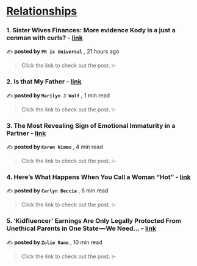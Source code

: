 
<h1><a href=https://medium.com/tag/relationships/recommended target="_blank" rel="noopener noreferrer">Relationships</a></h1>
<h3>1. Sister Wives Finances: More evidence Kody is a just a conman with curls? - <a href=https://medium.com/@PRisUniversal/sister-wives-finances-more-evidence-kody-is-a-just-a-conman-in-curls-c43af5587d5e?source=tag_recommended_feed---------0-84----------relationships----------ab033b1f_53b7_4773_a532_f7b07fc01fa2------- target="_blank" rel="noopener noreferrer">link</a></h3>

✍️ **posted by `PR is Universal`** <date> , 21 hours ago</date>

<blockquote>Click the link to check out the post. ⌲</blockquote>

<h3>2. Is that My Father - <a href=https://medium.com/the-howling-owl/is-that-my-father-44bb10743792?source=tag_recommended_feed---------1-107----------relationships----------ab033b1f_53b7_4773_a532_f7b07fc01fa2------- target="_blank" rel="noopener noreferrer">link</a></h3>

✍️ **posted by `Marilyn J Wolf`** <date> , 1 min read</date>

<blockquote>Click the link to check out the post. ⌲</blockquote>

<h3>3. The Most Revealing Sign of Emotional Immaturity in a Partner - <a href=https://medium.com/on-the-couch/the-most-revealing-sign-of-emotional-immaturity-in-a-partner-8db70142571a?source=tag_recommended_feed---------2-85----------relationships----------ab033b1f_53b7_4773_a532_f7b07fc01fa2------- target="_blank" rel="noopener noreferrer">link</a></h3>

✍️ **posted by `Karen Nimmo`** <date> , 4 min read</date>

<blockquote>Click the link to check out the post. ⌲</blockquote>

<h3>4. Here’s What Happens When You Call a Woman “Hot” - <a href=https://medium.com/sexography/heres-what-happens-when-you-call-a-woman-hot-1a6731fe9e48?source=tag_recommended_feed---------3-84----------relationships----------ab033b1f_53b7_4773_a532_f7b07fc01fa2------- target="_blank" rel="noopener noreferrer">link</a></h3>

✍️ **posted by `Carlyn Beccia`** <date> , 6 min read</date>

<blockquote>Click the link to check out the post. ⌲</blockquote>

<h3>5. ‘Kidfluencer’ Earnings Are Only Legally Protected From Unethical Parents in One State — We Need… - <a href=https://medium.com/@zulie/kidfluencer-earnings-are-only-legally-protected-from-unethical-parents-in-one-state-we-need-224afb83a8cc?source=tag_recommended_feed---------4-107----------relationships----------ab033b1f_53b7_4773_a532_f7b07fc01fa2------- target="_blank" rel="noopener noreferrer">link</a></h3>

✍️ **posted by `Zulie Rane`** <date> , 10 min read</date>

<blockquote>Click the link to check out the post. ⌲</blockquote>

